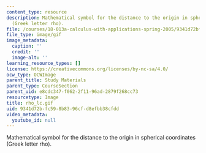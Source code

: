 ```yaml
---
content_type: resource
description: Mathematical symbol for the distance to the origin in spherical coordinates
  (Greek letter rho).
file: /courses/18-013a-calculus-with-applications-spring-2005/9341d72bfc598b8396cfd8efbb38cfdd_rho_lc.gif
file_type: image/gif
image_metadata:
  caption: ''
  credit: ''
  image-alt: ''
learning_resource_types: []
license: https://creativecommons.org/licenses/by-nc-sa/4.0/
ocw_type: OCWImage
parent_title: Study Materials
parent_type: CourseSection
parent_uid: e8cdc347-f062-2f11-96ad-2879f268cc73
resourcetype: Image
title: rho_lc.gif
uid: 9341d72b-fc59-8b83-96cf-d8efbb38cfdd
video_metadata:
  youtube_id: null
---
```

Mathematical symbol for the distance to the origin in spherical coordinates (Greek letter rho).